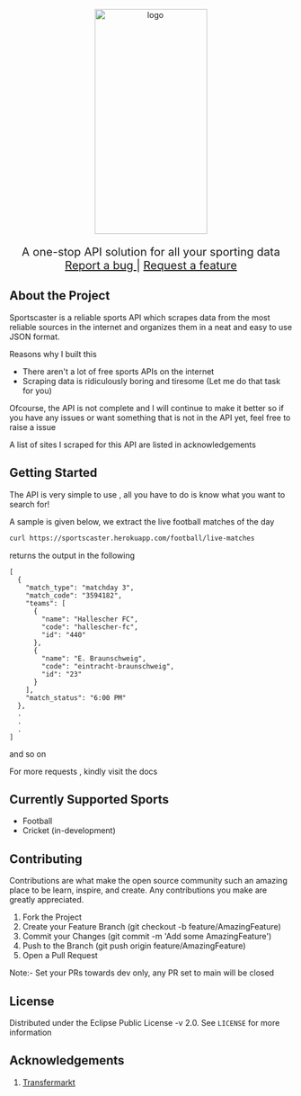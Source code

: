 <p align="center">
    <img 
    src="https://user-images.githubusercontent.com/54945757/129482776-0da89503-e519-4d48-9543-9c0bf271e7bd.png" 
    alt="logo" width="200" height="400" />
</p>
<p align="center" style="font-size:20px">
  A one-stop API solution for all your sporting data
  <br>
  <a 
    href = "https://github.com/lucasace/sportscaster/issues/new?assignees=&labels=&template=bug_report.md&title=%5BBUG%5D">
    Report a bug
  </a> 
  | 
  <a 
    href="https://github.com/lucasace/sportscaster/issues/new?assignees=&labels=&template=feature_request.md&title=%5BFEATURE%5D">
    Request a feature
  </a>
</p>

## About the Project

Sportscaster is a reliable sports API which scrapes data from the most reliable sources 
in the internet and organizes them in a neat and easy to use JSON format.

Reasons why I built this
* There aren't a lot of free sports APIs on the internet
* Scraping data is ridiculously boring and tiresome (Let me do that task for you)

Ofcourse, the API is not complete and I will continue to make it better so 
if you have any issues or want something that is not in the API yet, feel free to raise a issue

A list of sites I scraped for this API are listed in acknowledgements

## Getting Started

The API is very simple to use , all you have to do is know what you want to search for!

A sample is given below, we extract the live football matches of the day

```bash
curl https://sportscaster.herokuapp.com/football/live-matches
```

returns the output in the following

```
[
  {
    "match_type": "matchday 3",
    "match_code": "3594182",
    "teams": [
      {
        "name": "Hallescher FC",
        "code": "hallescher-fc",
        "id": "440"
      },
      {
        "name": "E. Braunschweig",
        "code": "eintracht-braunschweig",
        "id": "23"
      }
    ],
    "match_status": "6:00 PM"
  },
  .
  . 
  .
]
```
and so on

For more requests , kindly visit the docs

## Currently Supported Sports

* Football
* Cricket (in-development)

## Contributing

Contributions are what make the open source community such an amazing place to be learn, 
inspire, and create. Any contributions you make are greatly appreciated.

1. Fork the Project
2. Create your Feature Branch (git checkout -b feature/AmazingFeature)
3. Commit your Changes (git commit -m 'Add some AmazingFeature')
4. Push to the Branch (git push origin feature/AmazingFeature)
5. Open a Pull Request

Note:- Set your PRs towards dev only, any PR set to main will be closed 

## License

Distributed under the Eclipse Public License -v 2.0. See `LICENSE` for more information

## Acknowledgements

1. [Transfermarkt](http://transfermarkt.co.uk/)

